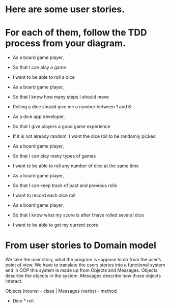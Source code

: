 # Here are some user stories.

# For each of them, follow the TDD process from your diagram.


* As a board game player,
* So that I can play a game
* I want to be able to roll a dice


* As a board game player,
* So that I know how many steps I should move
* Rolling a dice should give me a number between 1 and 6


* As a dice app developer,
* So that I give players a good game experience
* If it is not already random, I want the dice roll to be randomly picked


* As a board game player,
* So that I can play many types of games
* I want to be able to roll any number of dice at the same time


* As a board game player,
* So that I can keep track of past and previous rolls
* I want to record each dice roll


* As a board game player,
* So that I know what my score is after I have rolled several dice
* I want to be able to get my current score


# From user stories to Domain model
We take the user story, what the program is suppose to do from the user’s point of view.
We have to translate the users stories into a functional system and in OOP this system is made up from Objects and  Messages.
Objects describe the objects in the system.
Messages describe how those objects interact.

Objects	(nouns) - class	    |     Messages (verbs) - method
* Dice                              * roll
